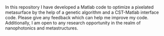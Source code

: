 In this repository I have developed a Matlab code to optimize a pixelated metasurface by the help of a genetic algorithm and a CST-Matlab interface code. Please give any feedback which can help me improve my code. Additionally, I am open to any research opportunity in the realm of nanophotonics and metastructures.
